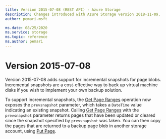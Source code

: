 ```yaml
---
title: Version 2015-07-08 (REST API) - Azure Storage
description: Changes introduced with Azure Storage version 2018-11-09.
author: pemari-msft

ms.date: 08/25/2020
ms.service: storage
ms.topic: reference
ms.author: pemari
---
```


# Version 2015-07-08

Version 2015-07-08 adds support for incremental snapshots for page blobs. Incremental snapshots are a cost-effective way to back up virtual machine disks if you wish to implement your own backup solution.  
  
 To support incremental snapshots, the [Get Page Ranges](Get-Page-Ranges.md) operation now exposes the `prevsnapshot` parameter, which takes a `DateTime` value indicating an existing snapshot.  Calling [Get Page Ranges](Get-Page-Ranges.md) with the `prevsnapshot` parameter returns pages that have been updated or cleared since the snapshot specified by `prevsnapshot` was taken. You can then copy the pages that are returned to a backup page blob in another storage account, using [Put Page](Put-Page.md).
